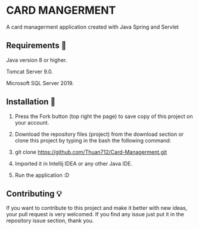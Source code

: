 # CARD MANGERMENT
A card managerment application created with Java Spring and Servlet
## Requirements 🔧
Java version 8 or higher.

Tomcat Server 9.0.

Microsoft SQL Server 2019.

## Installation 🔌
1. Press the Fork button (top right the page) to save copy of this project on your account.

2. Download the repository files (project) from the download section or clone this project by typing in the bash the following command:

3. git clone https://github.com/Thuan712/Card-Managerment.git

4. Imported it in Intellij IDEA or any other Java IDE.

5. Run the application :D

## Contributing 💡
If you want to contribute to this project and make it better with new ideas, your pull request is very welcomed. If you find any issue just put it in the repository issue section, thank you.
